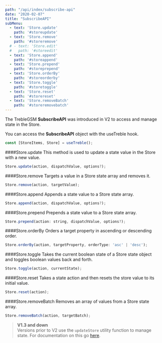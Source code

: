 ```yaml
---
path: "/api/index/subscribe-api"
date: "2020-02-07"
title: "SubscribeAPI"
subMenu: 
  - text: 'Store.update' 
    path: '#storeupdate'
  - text: 'Store.remove'
    path: '#storeremove'
  # - text: 'Store.edit'
  #   path: '#storeedit'
  - text: 'Store.append'
    path: '#storeappend'
  - text: 'Store.prepend'
    path: '#storeprepend'
  - text: 'Store.orderBy'
    path: '#storeorderby'
  - text: 'Store.toggle'
    path: '#storetoggle'
  - text: 'Store.reset'
    path: '#storereset'
  - text: 'Store.removeBatch'
    path: '#storeremovebatch'
---
```


The TrebleGSM **SubscribeAPI** was introduced in V2 to access and manage state in the Store.

You can access the **SubscribeAPI** object with the useTreble hook.
```javascript
const [StoreItems, Store] = useTreble();
```

####Store.update
This method is used to update a state value in the Store with a new value.
```javascript
Store.update(action, dispatchValue, options?);
```

####Store.remove
Targets a value in a Store state array and removes it.
```javascript
Store.remove(action, targetValue);
```

####Store.append
Appends a state value to a Store state array.
```javascript
Store.append(action, dispatchValue, options?);
```

####Store.prepend
Prepends a state value to a Store state array.
```javascript
Store.prepend(action: string, dispatchValue, options?);
```

####Store.orderBy
Orders a target property in ascending or descending order.
```javascript
Store.orderBy(action, targetProperty, orderType: 'asc' | 'desc');
```

####Store.toggle
Takes the current boolean state of a Store state object and toggles boolean values back and forth.
```javascript
Store.toggle(action, currentState);
```

####Store.reset
Takes a state action and then resets the store value to its initial value.
```javascript
Store.reset(action);
```

####Store.removeBatch
Removes an array of values from a Store state array.
```javascript
Store.removeBatch(action, targetBatch);
```

>**V1.3 and down**  
Versions prior to V2 use the `updateStore` utility function to manage state. For documentation on this go [here](/api/deprecated#update-store).